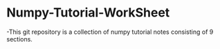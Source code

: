
# Numpy-Tutorial-WorkSheet
-This git repository is a collection of numpy tutorial notes consisting of 9 sections.
